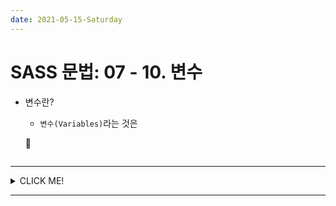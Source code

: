 ```yaml
---
date: 2021-05-15-Saturday
---
```


# SASS 문법: 07 - 10. 변수 
- 변수란? 
	- `변수(Variables)`라는 것은 




	📌 

```scss

```

---

<details>
<summary>CLICK ME!</summary>

- cf.
	-	https://heropy.blog/2018/01/31/sass/
	- 

</details>

---